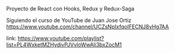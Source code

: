 Proyecto de React con Hooks, Redux y Redux-Saga

Siguiendo el curso de YouTube de Juan Jose Ortiz https://www.youtube.com/channel/UCZsNpIxfqoIFECNJ8vHg7AA

link: https://www.youtube.com/playlist?list=PL4WxketMZHydivPJVvloWwAli3bxZocM1
